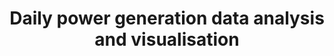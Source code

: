 ---
layout: analysis
comments: true
title: Daily power generation data analysis and visualisation
introduction: Explore daily power generation in India from 2017-2020, obtained from National Power Portal.
---